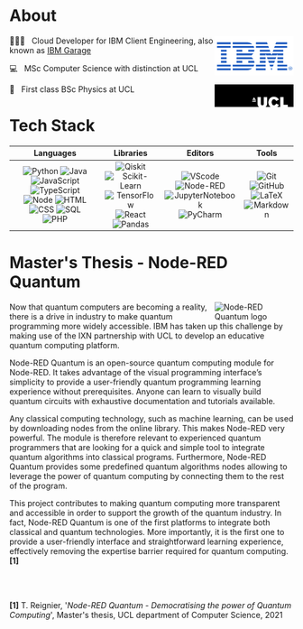 # About 
[<img width="140" align="right" alt="IBM logo" src="ibm.png" />](https://www.ibm.com)

🧑🏼‍💻 &nbsp; Cloud Developer for IBM Client Engineering, also known as [IBM Garage](https://www.ibm.com/uk-en/garage)

💻 &nbsp; MSc Computer Science with distinction at UCL 

🔭 &nbsp; First class BSc Physics at UCL 
[<img width="140" align="right" alt="UCL logo" src="ucl.jpeg" />](https://www.ucl.ac.uk/)


# Tech Stack

| Languages | Libraries |  Editors | Tools |
| :---: | :---: | :---: | :---: |
|![Python](https://img.shields.io/badge/-Python-333333?style=flat&logo=python) ![Java](https://img.shields.io/badge/-Java-333333?style=flat&logo=java&logoColor=007396)<br/>![JavaScript](https://img.shields.io/badge/-JavaScript-333333?style=flat&logo=javascript) ![TypeScript](https://img.shields.io/badge/-TypeScript-333333?style=flat&logo=typescript)<br/>![Node](https://img.shields.io/badge/-Node.js-333333?style=flat&logo=node.js) ![HTML](https://img.shields.io/badge/-HTML5-333333?style=flat&logo=HTML5)<br/>![CSS](https://img.shields.io/badge/-CSS-333333?style=flat&logo=CSS3) ![SQL](https://img.shields.io/badge/-SQL-333333?style=flat&logo=microsoft-sql-server)<br/>![PHP](https://img.shields.io/badge/-PHP-333333?style=flat&logo=PHP)| ![Qiskit](https://img.shields.io/badge/-Qiskit-333333?style=flat&logo=Qiskit)<br/>![Scikit-Learn](https://img.shields.io/badge/-ScikitLearn-333333?style=flat&logo=Scikit-Learn)<br/>![TensorFlow](https://img.shields.io/badge/-TensorFlow-333333?style=flat&logo=TensorFlow)<br/>![React](https://img.shields.io/badge/-React.js-333333?style=flat&logo=react)<br/>![Pandas](https://img.shields.io/badge/-Pandas-333333?style=flat&logo=pandas)|![VScode](https://img.shields.io/badge/-VScode-333333?style=flat&logo=visualstudiocode)<br/>![Node-RED](https://img.shields.io/badge/-NodeRED-333333?style=flat&logo=NodeRED)<br/>![JupyterNotebook](https://img.shields.io/badge/-JupyterNotebook-333333?style=flat&logo=jupyter)<br/>![PyCharm](https://img.shields.io/badge/-PyCharm-333333?style=flat&logo=PyCharm)|![Git](https://img.shields.io/badge/-Git-333333?style=flat&logo=git)<br/>![GitHub](https://img.shields.io/badge/-GitHub-333333?style=flat&logo=github)<br/>![LaTeX](https://img.shields.io/badge/-LaTeX-333333?style=flat&logo=latex)<br/>![Markdown](https://img.shields.io/badge/-Markdown-333333?style=flat&logo=markdown)


# Master's Thesis  -  Node-RED Quantum
[<img width="140" align="right" alt="Node-RED Quantum logo" src="https://avatars.githubusercontent.com/u/89646481?s=200&v=4" />](https://node-red-quantum.github.io/)

Now that quantum computers are becoming a reality, there is a drive in industry to make quantum programming more widely accessible. IBM has taken up this challenge by making use of the IXN partnership with UCL to develop an educative quantum computing platform.

Node-RED Quantum is an open-source quantum computing module for Node-RED. It takes advantage of the visual programming interface’s simplicity to provide a user-friendly quantum programming learning experience without prerequisites. Anyone can learn to visually build quantum circuits with exhaustive documentation and tutorials available.

Any classical computing technology, such as machine learning, can be used by downloading nodes from the online library. This makes Node-RED very powerful. The module is therefore relevant to experienced quantum programmers that are looking for a quick and simple tool to integrate quantum algorithms into classical programs. Furthermore, Node-RED Quantum provides some predefined quantum algorithms nodes allowing to leverage the power of quantum computing by connecting them to the rest of the program.

This project contributes to making quantum computing more transparent and accessible in order to support the growth of the quantum industry. In fact, Node-RED Quantum is one of the first platforms to integrate both classical and quantum technologies. More importantly, it is the first one to provide a user-friendly interface and straightforward learning experience, effectively removing the expertise barrier required for quantum computing. &nbsp; **[1]**

<br/>
<br/>

**[1]** T. Reignier, '_Node-RED Quantum - Democratising the power of Quantum Computing_', Master's thesis, UCL department of Computer Science, 2021
